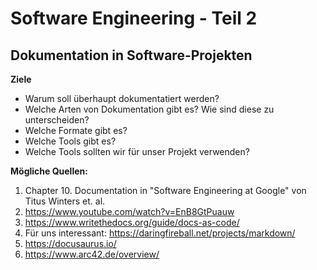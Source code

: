 # Software Engineering - Teil 2

## Dokumentation in Software-Projekten

**Ziele**
* Warum soll überhaupt dokumentatiert werden? 
* Welche Arten von Dokumentation gibt es? Wie sind diese zu unterscheiden? 
* Welche Formate gibt es? 
* Welche Tools gibt es? 
* Welche Tools sollten wir für unser Projekt verwenden?


**Mögliche Quellen:**

1. Chapter 10. Documentation in "Software Engineering at Google" von Titus Winters et. al.
2. https://www.youtube.com/watch?v=EnB8GtPuauw
3. https://www.writethedocs.org/guide/docs-as-code/
4. Für uns interessant: https://daringfireball.net/projects/markdown/
5. https://docusaurus.io/
6. https://www.arc42.de/overview/


